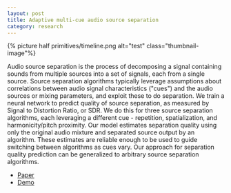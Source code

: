 ```yaml
---
layout: post
title: Adaptive multi-cue audio source separation 
category: research
---
```


{% picture half primitives/timeline.png alt="test" class="thumbnail-image"%}

Audio source separation is the process of decomposing a signal containing sounds from multiple sources into a set of signals, each from a single source. Source separation algorithms typically leverage assumptions about  correlations between audio signal characteristics ("cues") and the audio sources or mixing parameters, and exploit these to do separation. We train a neural network to predict quality of source separation, as measured by Signal to Distortion Ratio, or SDR. We do this for three source separation algorithms, each leveraging a different cue - repetition, spatialization, and harmonicity/pitch proximity. Our model estimates separation quality using only the original audio mixture and separated source output by an algorithm. These estimates are reliable enough to be used to guide switching between algorithms as cues vary. Our approach for separation quality prediction can be generalized to arbitrary source separation algorithms.

<!--more-->

<!-- {% picture half primitives/2dft.png alt="test" class="thumbnail-image"%} -->


- [Paper](/public/papers/manilow_seetharaman_pishdadian_waspaa2017.pdf)
- [Demo](https://interactiveaudiolab.github.io/demos/multicue)

